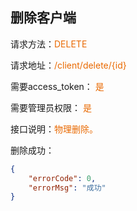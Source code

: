 ## 删除客户端

<p>请求方法：<span style="color:#e96900">DELETE</p>
<p>请求地址：<span style="color:#e96900">/client/delete/{id}</span></p>
<p>需要access_token： <span style="color:#e96900">是</span></p>
<p>需要管理员权限： <span style="color:#e96900">是</span></p>
<p>接口说明：<span style="color:#e96900">物理删除。</span></p>

删除成功：
```json
{  
	"errorCode": 0,  
	"errorMsg": "成功"
}
```
